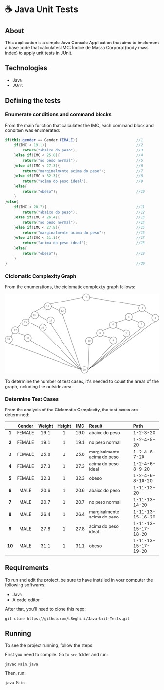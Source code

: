 # :coffee: Java Unit Tests

## About
This application is a simple Java Console Application that aims to implement a base code that calculates IMC: Índice de Massa Corporal (body mass index) to apply unit tests in JUnit.

## Technologies
- Java
- JUnit

## Defining the tests

### Enumerate conditions and command blocks
From the main function that calculates the IMC, each command block and condition was enumerated:

```java
if(this.gender == Gender.FEMALE){                           //1
    if(IMC < 19.1){                                         //2
        return("abaixo do peso");                           //3
    }else if(IMC < 25.8){                                   //4
        return("no peso normal");                           //5
    }else if(IMC < 27.3){                                   //6
        return("marginalmente acima do peso");              //7
    }else if(IMC < 32.3){                                   //8
        return("acima do peso ideal");                      //9
    }else{
        return("obeso");                                    //10
    }
}else{
    if(IMC < 20.7){                                         //11
        return("abaixo do peso");                           //12
    }else if(IMC < 26.4){                                   //13
        return("no peso normal");                           //14
    }else if(IMC < 27.8){                                   //15
        return("marginalmente acima do peso");              //16
    }else if(IMC < 31.1){                                   //17
        return("acima do peso ideal");                      //18
    }else{                                                  
        return("obeso");                                    //19
    }
}                                                           //20
```
### Ciclomatic Complexity Graph
From the enumerations, the ciclomatic complexity graph follows:

<img src="https://github.com/LBeghini/Java-Unit-Tests/blob/main/resources/IMC_Complexity.png" width='900px'>

To determine the number of test cases, it's needed to count the areas of the graph, including the outside area.

### Determine Test Cases
From the analysis of the Ciclomatic Complexity, the test cases are determined:

|             | Gender  | Weight   |  Height | IMC  | Result                      |Path                  |
|  :-------:  | :-----: | :-------:| :-----: |:---: | :-----                      | :-----               |
| **1**       | FEMALE  | 19.1     | 1       | 19.0 | abaixo do peso              | 1-2-3-20             |
| **2**       | FEMALE  | 19.1     | 1       | 19.1 | no peso normal              | 1-2-4-5-20           |
| **3**       | FEMALE  | 25.8     | 1       | 25.8 | marginalmente acima do peso | 1-2-4-6-7-20         |
| **4**       | FEMALE  | 27.3     | 1       | 27.3 | acima do peso ideal         | 1-2-4-6-8-9-20       |
| **5**       | FEMALE  | 32.3     | 1       | 32.3 | obeso                       | 1-2-4-6-8-10-20      |
| **6**       | MALE    | 20.6     | 1       | 20.6 | abaixo do peso              | 1-11-12-20           |
| **7**       | MALE    | 20.7     | 1       | 20.7 | no peso normal              | 1-11-13-14-20        |
| **8**       | MALE    | 26.4     | 1       | 26.4 | marginalmente acima do peso | 1-11-13-15-16-20     |
| **9**       | MALE    | 27.8     | 1       | 27.8 | acima do peso ideal         | 1-11-13-15-17-18-20  |
| **10**      | MALE    | 31.1     | 1       | 31.1 | obeso                       | 1-11-13-15-17-19-20  |

## Requirements
To run and edit the project, be sure to have installed in your computer the following softwares:
- Java
- A code editor

After that, you'll need to clone this repo:
```
git clone https://github.com/LBeghini/Java-Unit-Tests.git
```
## Running
To see the project running, follow the steps:

First you need to compile. Go to `src` folder and run:
```
javac Main.java
```
Then, run:
```
java Main
```
